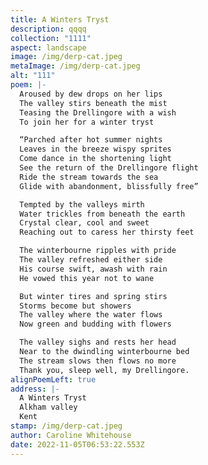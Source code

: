```yaml
---
title: A Winters Tryst
description: qqqq
collection: "1111"
aspect: landscape
image: /img/derp-cat.jpeg
metaImage: /img/derp-cat.jpeg
alt: "111"
poem: |-
  Aroused by dew drops on her lips
  The valley stirs beneath the mist
  Teasing the Drellingore with a wish
  To join her for a winter tryst

  “Parched after hot summer nights
  Leaves in the breeze wispy sprites
  Come dance in the shortening light
  See the return of the Drellingore flight
  Ride the stream towards the sea
  Glide with abandonment, blissfully free”

  Tempted by the valleys mirth
  Water trickles from beneath the earth
  Crystal clear, cool and sweet
  Reaching out to caress her thirsty feet

  The winterbourne ripples with pride
  The valley refreshed either side 
  His course swift, awash with rain
  He vowed this year not to wane

  But winter tires and spring stirs
  Storms become but showers
  The valley where the water flows
  Now green and budding with flowers

  The valley sighs and rests her head
  Near to the dwindling winterbourne bed
  The stream slows then flows no more
  Thank you, sleep well, my Drellingore.
alignPoemLeft: true
address: |-
  A Winters Tryst
  Alkham valley
  Kent
stamp: /img/derp-cat.jpeg
author: Caroline Whitehouse
date: 2022-11-05T06:53:22.553Z
---
```

